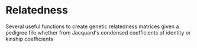 # Relatedness
Several useful functions to create genetic relatedness matrices given a pedigree file whether from Jacquard's condensed coefficients of identity or kinship coefficients
